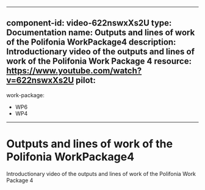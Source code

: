 
---
component-id: video-622nswxXs2U
type: Documentation
name: Outputs and lines of work of the Polifonia WorkPackage4
description: Introductionary video of the outputs and lines of work of the Polifonia Work Package 4
resource: https://www.youtube.com/watch?v=622nswxXs2U
pilot:
- 
work-package:
- WP6
- WP4
---

# Outputs and lines of work of the Polifonia WorkPackage4

Introductionary video of the outputs and lines of work of the Polifonia Work Package 4

